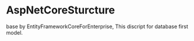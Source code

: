 # AspNetCoreSturcture
base by EntityFrameworkCoreForEnterprise, This discript for database first model.
